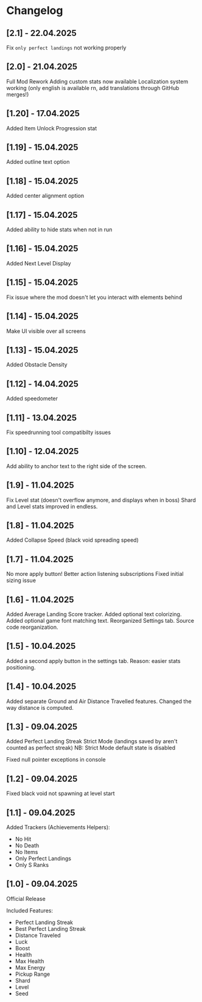 # Changelog

## [2.1] - 22.04.2025

Fix `only perfect landings` not working properly

## [2.0] - 21.04.2025

Full Mod Rework
Adding custom stats now available
Localization system working (only english is available rn, add translations through GitHub merges!)

## [1.20] - 17.04.2025

Added Item Unlock Progression stat

## [1.19] - 15.04.2025

Added outline text option

## [1.18] - 15.04.2025

Added center alignment option

## [1.17] - 15.04.2025

Added ability to hide stats when not in run

## [1.16] - 15.04.2025

Added Next Level Display

## [1.15] - 15.04.2025

Fix issue where the mod doesn't let you interact with elements behind

## [1.14] - 15.04.2025

Make UI visible over all screens

## [1.13] - 15.04.2025

Added Obstacle Density

## [1.12] - 14.04.2025

Added speedometer

## [1.11] - 13.04.2025

Fix speedrunning tool compatibilty issues

## [1.10] - 12.04.2025

Add ability to anchor text to the right side of the screen.

## [1.9] - 11.04.2025

Fix Level stat (doesn't overflow anymore, and displays when in boss)
Shard and Level stats improved in endless.

## [1.8] - 11.04.2025

Added Collapse Speed (black void spreading speed)

## [1.7] - 11.04.2025

No more apply button!
Better action listening subscriptions
Fixed initial sizing issue

## [1.6] - 11.04.2025

Added Average Landing Score tracker.
Added optional text colorizing.
Added optional game font matching text.
Reorganized Settings tab.
Source code reorganization.

## [1.5] - 10.04.2025

Added a second apply button in the settings tab.
Reason: easier stats positioning.

## [1.4] - 10.04.2025

Added separate Ground and Air Distance Travelled features.
Changed the way distance is computed.

## [1.3] - 09.04.2025

Added Perfect Landing Streak Strict Mode (landings saved by aren't counted as perfect streak)
NB: Strict Mode default state is disabled

Fixed null pointer exceptions in console

## [1.2] - 09.04.2025

Fixed black void not spawning at level start

## [1.1] - 09.04.2025

Added Trackers (Achievements Helpers):
- No Hit
- No Death
- No Items
- Only Perfect Landings
- Only S Ranks

## [1.0] - 09.04.2025

Official Release

Included Features:
- Perfect Landing Streak
- Best Perfect Landing Streak
- Distance Traveled
- Luck
- Boost
- Health
- Max Health
- Max Energy
- Pickup Range
- Shard
- Level
- Seed
